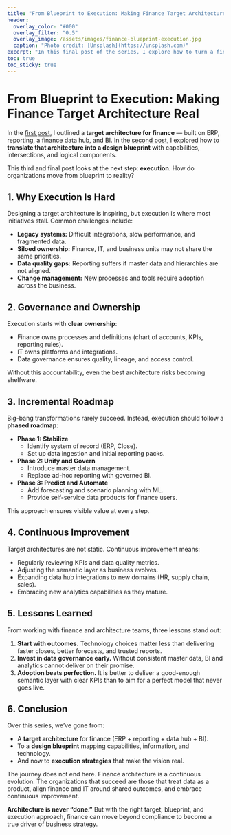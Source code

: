 ```yaml
---
title: "From Blueprint to Execution: Making Finance Target Architecture Real"
header:
  overlay_color: "#000"
  overlay_filter: "0.5"
  overlay_image: /assets/images/finance-blueprint-execution.jpg
  caption: "Photo credit: [Unsplash](https://unsplash.com)"
excerpt: "In this final post of the series, I explore how to turn a finance target architecture and design blueprint into reality. What does it take to move from vision to execution — and what pitfalls should you watch out for?"
toc: true
toc_sticky: true
---
```


# From Blueprint to Execution: Making Finance Target Architecture Real

In the [first post](https://pettersson.dev/finance-target-architecture/), I outlined a **target architecture for finance** — built on ERP, reporting, a finance data hub, and BI. In the [second post](https://pettersson.dev/target-arch-finance2/), I explored how to **translate that architecture into a design blueprint** with capabilities, intersections, and logical components.  

This third and final post looks at the next step: **execution**. How do organizations move from blueprint to reality?  

## 1. Why Execution Is Hard

Designing a target architecture is inspiring, but execution is where most initiatives stall. Common challenges include:  

- **Legacy systems:** Difficult integrations, slow performance, and fragmented data.  
- **Siloed ownership:** Finance, IT, and business units may not share the same priorities.  
- **Data quality gaps:** Reporting suffers if master data and hierarchies are not aligned.  
- **Change management:** New processes and tools require adoption across the business.  

## 2. Governance and Ownership

Execution starts with **clear ownership**:  

- Finance owns processes and definitions (chart of accounts, KPIs, reporting rules).  
- IT owns platforms and integrations.  
- Data governance ensures quality, lineage, and access control.  

Without this accountability, even the best architecture risks becoming shelfware.  

## 3. Incremental Roadmap

Big-bang transformations rarely succeed. Instead, execution should follow a **phased roadmap**:  

- **Phase 1: Stabilize**  
  - Identify system of record (ERP, Close).  
  - Set up data ingestion and initial reporting packs.  
- **Phase 2: Unify and Govern**  
  - Introduce master data management.  
  - Replace ad-hoc reporting with governed BI.  
- **Phase 3: Predict and Automate**  
  - Add forecasting and scenario planning with ML.  
  - Provide self-service data products for finance users.  

This approach ensures visible value at every step.  

## 4. Continuous Improvement

Target architectures are not static. Continuous improvement means:  

- Regularly reviewing KPIs and data quality metrics.  
- Adjusting the semantic layer as business evolves.  
- Expanding data hub integrations to new domains (HR, supply chain, sales).  
- Embracing new analytics capabilities as they mature.  

## 5. Lessons Learned

From working with finance and architecture teams, three lessons stand out:  

1. **Start with outcomes.** Technology choices matter less than delivering faster closes, better forecasts, and trusted reports.  
2. **Invest in data governance early.** Without consistent master data, BI and analytics cannot deliver on their promise.  
3. **Adoption beats perfection.** It is better to deliver a good-enough semantic layer with clear KPIs than to aim for a perfect model that never goes live.  

## 6. Conclusion

Over this series, we’ve gone from:  

- A **target architecture** for finance (ERP + reporting + data hub + BI).  
- To a **design blueprint** mapping capabilities, information, and technology.  
- And now to **execution strategies** that make the vision real.  

The journey does not end here. Finance architecture is a continuous evolution. The organizations that succeed are those that treat data as a product, align finance and IT around shared outcomes, and embrace continuous improvement.  

**Architecture is never “done.”** But with the right target, blueprint, and execution approach, finance can move beyond compliance to become a true driver of business strategy.  
